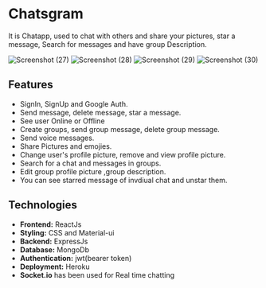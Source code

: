 # Chatsgram
It is Chatapp, used to chat with others and share your pictures, star a message, Search for messages and have group Description.



![Screenshot (27)](https://user-images.githubusercontent.com/88738458/146715347-0030180f-ea42-4b2f-a16c-ebec804d3548.png)
![Screenshot (28)](https://user-images.githubusercontent.com/88738458/146715359-75023dd5-4785-4c85-a305-24fe6f1a3ac2.png)
![Screenshot (29)](https://user-images.githubusercontent.com/88738458/146715374-4e1c406d-e90d-44e9-a1e1-75e0e10e1416.png)
![Screenshot (30)](https://user-images.githubusercontent.com/88738458/146715386-c1c785b4-1d35-4fc0-b20e-5e4a886a1e89.png)


## Features

* SignIn, SignUp and Google Auth.
* Send message, delete message, star a message.
* See user Online or Offline
* Create groups, send group message, delete group message.
* Send voice messages.
* Share Pictures and emojies.
* Change user's profile picture, remove and view profile picture.
* Search for a chat and messages in groups.
* Edit group profile picture ,group description.
* You can see starred message of invdiual chat and unstar them.
 

## Technologies
* **Frontend:** ReactJs
* **Styling:** CSS and Material-ui
* **Backend:** ExpressJs
* **Database:** MongoDb
* **Authentication:** jwt(bearer token)
* **Deployment:** Heroku
* **Socket.io** has been used for Real time chatting


